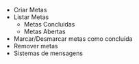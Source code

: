 - Criar Metas
- Listar Metas
    - Metas Concluidas
    - Metas Abertas
- Marcar/Desmarcar metas como concluída
- Remover metas
- Sistemas de mensagens
